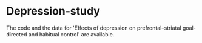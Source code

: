 # Depression-study
The code and the data for 'Effects of depression on prefrontal–striatal goal-directed and habitual control' are available.
